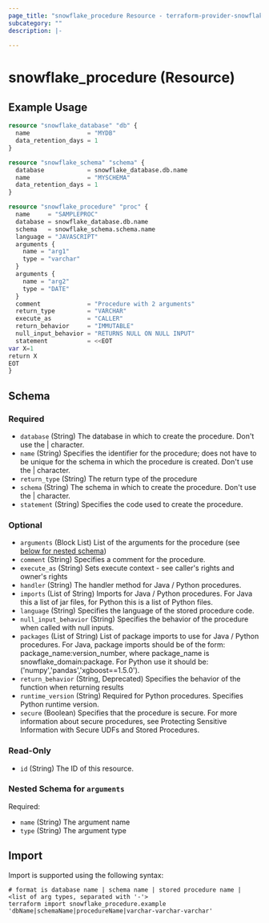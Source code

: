 ```yaml
---
page_title: "snowflake_procedure Resource - terraform-provider-snowflake"
subcategory: ""
description: |-
  
---
```


# snowflake_procedure (Resource)



## Example Usage

```terraform
resource "snowflake_database" "db" {
  name                = "MYDB"
  data_retention_days = 1
}

resource "snowflake_schema" "schema" {
  database            = snowflake_database.db.name
  name                = "MYSCHEMA"
  data_retention_days = 1
}

resource "snowflake_procedure" "proc" {
  name     = "SAMPLEPROC"
  database = snowflake_database.db.name
  schema   = snowflake_schema.schema.name
  language = "JAVASCRIPT"
  arguments {
    name = "arg1"
    type = "varchar"
  }
  arguments {
    name = "arg2"
    type = "DATE"
  }
  comment             = "Procedure with 2 arguments"
  return_type         = "VARCHAR"
  execute_as          = "CALLER"
  return_behavior     = "IMMUTABLE"
  null_input_behavior = "RETURNS NULL ON NULL INPUT"
  statement           = <<EOT
var X=1
return X
EOT
}
```

<!-- schema generated by tfplugindocs -->
## Schema

### Required

- `database` (String) The database in which to create the procedure. Don't use the | character.
- `name` (String) Specifies the identifier for the procedure; does not have to be unique for the schema in which the procedure is created. Don't use the | character.
- `return_type` (String) The return type of the procedure
- `schema` (String) The schema in which to create the procedure. Don't use the | character.
- `statement` (String) Specifies the code used to create the procedure.

### Optional

- `arguments` (Block List) List of the arguments for the procedure (see [below for nested schema](#nestedblock--arguments))
- `comment` (String) Specifies a comment for the procedure.
- `execute_as` (String) Sets execute context - see caller's rights and owner's rights
- `handler` (String) The handler method for Java / Python procedures.
- `imports` (List of String) Imports for Java / Python procedures. For Java this a list of jar files, for Python this is a list of Python files.
- `language` (String) Specifies the language of the stored procedure code.
- `null_input_behavior` (String) Specifies the behavior of the procedure when called with null inputs.
- `packages` (List of String) List of package imports to use for Java / Python procedures. For Java, package imports should be of the form: package_name:version_number, where package_name is snowflake_domain:package. For Python use it should be: ('numpy','pandas','xgboost==1.5.0').
- `return_behavior` (String, Deprecated) Specifies the behavior of the function when returning results
- `runtime_version` (String) Required for Python procedures. Specifies Python runtime version.
- `secure` (Boolean) Specifies that the procedure is secure. For more information about secure procedures, see Protecting Sensitive Information with Secure UDFs and Stored Procedures.

### Read-Only

- `id` (String) The ID of this resource.

<a id="nestedblock--arguments"></a>
### Nested Schema for `arguments`

Required:

- `name` (String) The argument name
- `type` (String) The argument type

## Import

Import is supported using the following syntax:

```shell
# format is database name | schema name | stored procedure name | <list of arg types, separated with '-'>
terraform import snowflake_procedure.example 'dbName|schemaName|procedureName|varchar-varchar-varchar'
```
